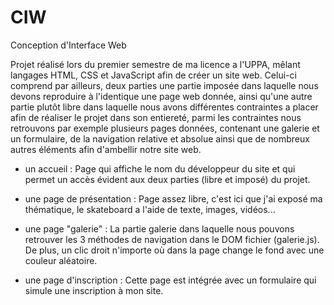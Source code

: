 # CIW
Conception d'Interface Web

Projet réalisé lors du premier semestre de ma licence a l'UPPA, mêlant langages HTML, CSS et JavaScript afin de créer un site web. Celui-ci comprend par ailleurs, deux parties une partie imposée dans laquelle nous devons reproduire à l'identique une page web donnée, ainsi qu'une autre partie plutôt libre dans laquelle nous avons différentes contraintes a placer afin de réaliser le projet dans son entiereté, parmi les contraintes nous retrouvons par exemple plusieurs pages données, contenant une galerie et un formulaire, de la navigation relative et absolue ainsi que de nombreux autres éléments afin d'ambellir notre site web.

- un accueil :
Page qui affiche le nom du développeur du site et qui permet un accès évident aux deux parties (libre et imposé) du projet.

- une page de présentation :
Page assez libre, c'est ici que j'ai exposé ma thématique, le skateboard a l'aide de texte, images, vidéos...

- une page "galerie" :
La partie galerie dans laquelle nous pouvons retrouver les 3 méthodes de navigation dans le DOM fichier (galerie.js).
De plus, un clic droit n'importe où dans la page change le fond avec une couleur aléatoire.

- une page d'inscription :
Cette page est intégrée avec un formulaire qui simule une inscription à mon site.
